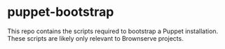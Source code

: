 # puppet-bootstrap
This repo contains the scripts required to bootstrap a Puppet installation.
These scripts are likely only relevant to Brownserve projects.